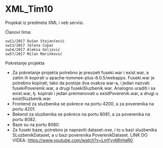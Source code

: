 # XML_Tim10

Projekat iz predmeta XML i veb servisi.

Članovi tima: 

    sw11/2017 Dušan Stojančević
    sw13/2017 Jelena Cupać
    sw14/2017 Aleksa Goljović
    sw57/2017 Milan Marinković
    
Pokretanje projekta

- Za pokretanje projekta potrebno je preuzeti fuseki.war i exist.war, a zatim ih kopirati u apache-tommee-plus-8.0.5/webapps. Fuseki.war je potrebno kopirati, tako da postoje dva ovakva war-a, i jedan nazvati fusekiPoverenik.war, a drugi fusekiSluzbenik.war. Analogno uraditi i sa exist.war, tj. kopirati i jedan preimenovati u existPoverenik.war, a drugi u existSluzbenik.war. 
- Frontend za sluzbenika se pokrece na portu 4200, a za poverenika na portu 4201.
- Bekend za sluzbenika se pokrece na portu 8081, a za poverenika na portu 8082.
- Baze su na portu 8080. 
- Za fuseki baze, potrebno je napraviti dataset-ove, i to u bazi sluzbenika SLuzbenikDataset, a u bazi poverenika PoverenikDataset.
 LINK DO VIDEA: https://www.youtube.com/watch?v=LmYyvMhHqR0
